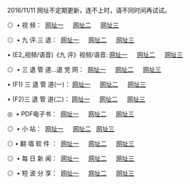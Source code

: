 2016/11/11 网址不定期更新，连不上时，请不同时间再试试。
<p>◎   • 视 频： 
<a href="http://mzw.taiwans.tw/tv/" target="_blank">网址一</a> 　 
<a href="http://mzw.taiwans.tw/9018.html" target="_blank">网址二</a> 　 
<a href="http://mzw.taiwans.tw/9449.html" target="_blank">网址三</a></p>
<p>◎   • 九 评.三 退：  
<a href="http://mzw.taiwans.tw/tt/" target="_blank">网址一</a> 　 
<a href="http://mzw.taiwans.tw/v2/" target="_blank">网址二</a> 　 
<a href="http://mzw.taiwans.tw/t/" target="_blank">网址三</a> 　</p>
<p>  • (E2_视频/语音)《九 评》视频/语音: 
<a href="http://mzw.taiwans.tw/7738.html" target="_blank">网址一</a> 　 
<a href="http://mzw.taiwans.tw/7614.html" target="_blank">网址二</a> 　 
<a href="http://mzw.taiwans.tw/7633.html" target="_blank">网址三</a></p>
<p>◎   • 三 退 管 道...退 党 网：  
<a href="http://mzw.taiwans.tw/go/8/" target="_blank">网址一</a> 　 
<a href="http://mzw.taiwans.tw/go/8/" target="_blank">网址二</a> 　 
<a href="http://mzw.taiwans.tw/go/8/" target="_blank">网址三</a></p>
<p>  • (F1) 三 退 管 道(一)： 
<a href="http://mzw.taiwans.tw/dd/" target="_blank">网址一</a> 　 
<a href="http://mzw.taiwans.tw/dd/" target="_blank">网址二</a> 　 
<a href="http://mzw.taiwans.tw/dd/" target="_blank">网址三</a></p>
<p>  • (F2)三 退 管 道(二)： 
<a href="http://mzw.taiwans.tw/d/" target="_blank">网址一</a> 　 
<a href="http://mzw.taiwans.tw/d/" target="_blank">网址二</a> 　 
<a href="http://mzw.taiwans.tw/d/" target="_blank">网址三</a></p>
<p>◎   • PDF电子书：  
<a href="http://mzw.taiwans.tw/p/" target="_blank">网址一</a> 　 
<a href="http://mzw.taiwans.tw/p/" target="_blank">网址二</a> 　 
<a href="http://mzw.taiwans.tw/p/" target="_blank">网址三</a></p>
<p>◎ </span>  •  小 站：  
<a href="http://mzw.taiwans.tw/" target="_blank">网址一</a> 　 
<a href="http://mzw.taiwans.tw/" target="_blank">网址二</a>   
<a href="http://mzw.taiwans.tw/" target="_blank">网址三</a></p>
<p>◎  • 翻 墙 软 件 ：  
<a href="http://mzw.taiwans.tw/ff/" target="_blank">网址一</a> 　 
<a href="http://mzw.taiwans.tw/ff/" target="_blank">网址二</a> 　 
<a href="http://mzw.taiwans.tw/ff/" target="_blank">网址三</a></p>
<p>◎ </span>  • 每 日 新 闻：  
<a href="http://mzw.taiwans.tw/day/" target="_blank">网址一</a> 　 
<a href="http://mzw.taiwans.tw/day/" target="_blank">网址二</a> 　 
<a href="http://mzw.taiwans.tw/day/" target="_blank">网址三</a></p>
<p>◎ </span>  • 短 波 分 享：  
<a href="http://mzw.taiwans.tw/h/" target="_blank">网址一</a> 　 
<a href="http://mzw.taiwans.tw/h/" target="_blank">网址二</a> 　 
<a href="http://mzw.taiwans.tw/h/" target="_blank">网址三</a></p>
